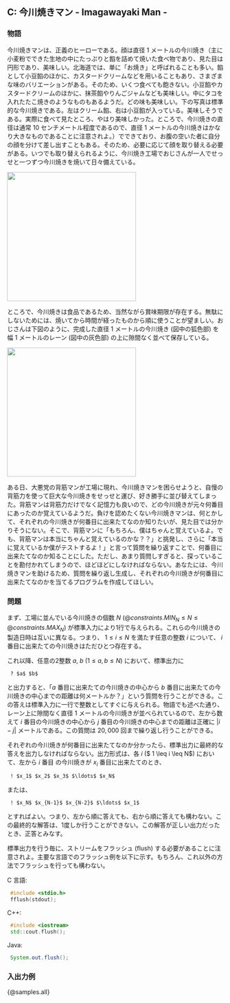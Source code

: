 ## C: 今川焼きマン - Imagawayaki Man -

### 物語
今川焼きマンは、正義のヒーローである。顔は直径 $1$ メートルの今川焼き（主に小麦粉でできた生地の中にたっぷりと餡を詰めて焼いた食べ物であり、見た目は円形であり、美味しい。北海道では、単に「お焼き」と呼ばれることも多い。餡として小豆餡のほかに、カスタードクリームなどを用いることもあり、さまざまな味のバリエーションがある。そのため、いくつ食べても飽きない。小豆餡やカスタードクリームのほかに、抹茶餡やりんごジャムなども美味しい。中にタコを入れたたこ焼きのようなものもあるようだ。どの味も美味しい。下の写真は標準的な今川焼きである。左はクリーム餡、右は小豆餡が入っている。美味しそうである。実際に食べて見たところ、やはり美味しかった。ところで、今川焼きの直径は通常 $10$ センチメートル程度であるので、直径 $1$ メートルの今川焼きはかなり大きなものであることに注意されよ。）でできており、お腹の空いた者に自分の顔を分けて差し出すこともある。そのため、必要に応じて顔を取り替える必要がある。いつでも取り替えられるように、今川焼き工場でおじさんが一人でせっせと一つずつ今川焼きを焼いて日々備えている。

<img src="./assets/imagawayaki.jpg" width="300" />

ところで、今川焼きは食品であるため、当然ながら賞味期限が存在する。無駄にしないためには、焼いてから時間が経ったものから順に使うことが望ましい。おじさんは下図のように、完成した直径 $1$ メートルの今川焼き (図中の狐色部) を幅 $1$ メートルのレーン (図中の灰色部) の上に隙間なく並べて保存している。

<img src="./assets/lane.png" width="300" />

ある日、大悪党の背筋マンが工場に現れ、今川焼きマンを困らせようと、自慢の背筋力を使って巨大な今川焼きをせっせと運び、好き勝手に並び替えてしまった。背筋マンは背筋力だけでなく記憶力も良いので、どの今川焼きが元々何番目にあったのか覚えているようだ。負けを認めたくない今川焼きマンは、何とかして、それぞれの今川焼きが何番目に出来たてなのか知りたいが、見た目では分かりそうにない。そこで、背筋マンに「もちろん、僕はちゃんと覚えているよ。でも、背筋マンは本当にちゃんと覚えているのかな？？」と挑発し、さらに「本当に覚えているか僕がテストするよ！」と言って質問を繰り返すことで、何番目に出来たてなのか知ることにした。ただし、あまり質問しすぎると、探っていることを勘付かれてしまうので、ほどほどにしなければならない。あなたには、今川焼きマンを助けるため、質問を繰り返し生成し、それぞれの今川焼きが何番目に出来たてなのかを当てるプログラムを作成してほしい。

### 問題

まず、工場に並んでいる今川焼きの個数 $N$ (${@constraints.MIN_N} \leq N \leq {@constraints.MAX_N}$) が標準入力により1行で与えられる。これらの今川焼きの製造日時は互いに異なる。つまり、 $1 \leq i \leq N$ を満たす任意の整数 $i$ について、 $i$ 番目に出来たての今川焼きはただひとつ存在する。

これ以降、任意の2整数 $a$, $b$ ($1 \leq a, b \leq N$) において、標準出力に

```
 ? $a$ $b$
```

と出力すると、「$a$ 番目に出来たての今川焼きの中心から $b$ 番目に出来たての今川焼きの中心までの距離は何メートルか？」という質問を行うことができる。この答えは標準入力に一行で整数としてすぐに与えられる。物語でも述べた通り、レーン上に隙間なく直径 $1$ メートルの今川焼きが並べられているので、左から数えて $i$ 番目の今川焼きの中心から $j$ 番目の今川焼きの中心までの距離は正確に $|i - j|$ メートルである。この質問は $20{,}000$ 回まで繰り返し行うことができる。

それぞれの今川焼きが何番目に出来たてなのか分かったら、標準出力に最終的な答えを出力しなければならない。出力形式は、各 $i$ ($ 1 \leq i \leq N$) において、左から $i$ 番目 の今川焼きが $x_i$ 番目に出来たてのとき、

```
 ! $x_1$ $x_2$ $x_3$ $\ldots$ $x_N$
```

または、

```
 ! $x_N$ $x_{N-1}$ $x_{N-2}$ $\ldots$ $x_1$
```

とすればよい。つまり、左から順に答えても、右から順に答えても構わない。この最終的な解答は、1度しか行うことができない。この解答が正しい出力だったとき、正答とみなす。

標準出力を行う毎に、ストリームをフラッシュ (flush) する必要があることに注意されよ。主要な言語でのフラッシュ例を以下に示す。もちろん、これ以外の方法でフラッシュを行っても構わない。

C 言語:

```c
 #include <stdio.h>
 fflush(stdout);
```

C++:

```cpp
 #include <iostream>
 std::cout.flush();
```

Java:

```java
 System.out.flush();
```

### 入出力例

{@samples.all}


